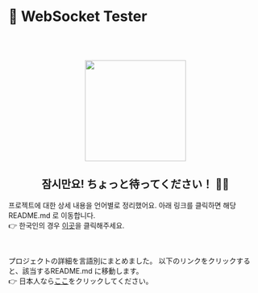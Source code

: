 # 🧪 WebSocket Tester 

<br>

<br>

<br>

<div align="center">
  <img src="https://blogger.googleusercontent.com/img/b/R29vZ2xl/AVvXsEgP163OTFJQlH4bU9IVWjUIF-yx9FEE9qrgL0KuOL9XDVuXTwcfAFLqgJkMO1427ecaXgWzwlbh-TN22cVUI9HcdeJH_tK_bEieGYdYV1gQVYSs3-OteePKwhE4ypsTPvhKsdcVfDZx_GZS/s1600/shigoto_zaitaku_cat_woman.png" width=200/>
</div>

<div align="center">
<h2> 잠시만요! ちょっと待ってください！ 🙋‍♀️ </h3>
</div>

프로젝트에 대한 상세 내용을 언어별로 정리했어요. 아래 링크를 클릭하면 해당 README.md 로 이동합니다. <br>
👉 한국인의 경우 [이곳](https://github.com/sieunnnn/websocketTester/blob/main/docs/README-kr.md)을 클릭해주세요. <br>

<br>

プロジェクトの詳細を言語別にまとめました。 以下のリンクをクリックすると、該当するREADME.md に移動します。<br>
👉 日本人なら[ここ](https://github.com/sieunnnn/websocketTester/blob/main/docs/README-jp.md)をクリックしてください。


<br>

<br>

<br>
